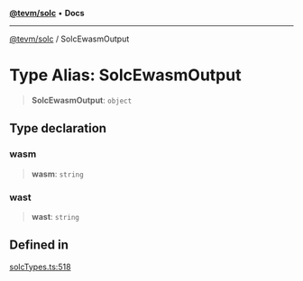 [**@tevm/solc**](../README.md) • **Docs**

***

[@tevm/solc](../globals.md) / SolcEwasmOutput

# Type Alias: SolcEwasmOutput

> **SolcEwasmOutput**: `object`

## Type declaration

### wasm

> **wasm**: `string`

### wast

> **wast**: `string`

## Defined in

[solcTypes.ts:518](https://github.com/qbzzt/tevm-monorepo/blob/main/bundler-packages/solc/src/solcTypes.ts#L518)
